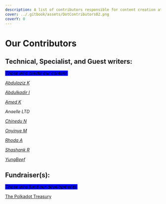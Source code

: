 ```yaml
---
description: A list of contributors responsible for content creation at Dot.alert().
cover: ../.gitbook/assets/DotContributors02.png
coverY: 0
---
```


# Our Contributors

## Technical, Specialist, and Guest writers:

_<mark style="background-color:blue;">Those who create our content.</mark>_

[_Abdulaziz K_](https://twitter.com/akdatti94)

[_Abdulkadir I_](https://twitter.com/Gambo00004)

[_Amed K_](https://twitter.com/Abdulra49391530)

_Anaelle LTD_

[_Chinedu N_](https://twitter.com/iam\_combi16)

[_Onyinye M_](https://twitter.com/ynnx\_\_\_)

[_Rhoda A_](https://twitter.com/Zoewrites1)

[_Shashank R_](https://twitter.com/Shashank\_Rai\_)

[_YungBeef_](https://mobile.twitter.com/cryptocowboyog)



## **Fundraiser(s):**

_<mark style="background-color:blue;">Those who fund our developments.</mark>_

[The Polkadot Treasury](https://polkadot.subsquare.io/council/motion/263)&#x20;

